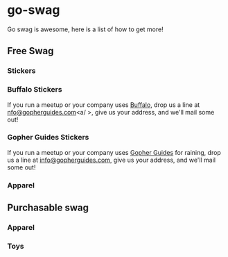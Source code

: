 # go-swag
Go swag is awesome, here is a list of how to get more!

## Free Swag


### Stickers

### Buffalo Stickers
If you run a meetup or your company uses [Buffalo](http://gobuffalo.io/), drop us a line at <a href="mailto:info@gopherguides.com">nfo@gopherguides.com<a/ >, give us your address, and we'll mail some out!

### Gopher Guides Stickers
If you run a meetup or your company uses [Gopher Guides](http://www.gopherguides.com) for raining, drop us a line at <a href="mailto:info@gopherguides.com">info@gopherguides.com</a>, give us your address, and we'll mail some out!

### Apparel

## Purchasable swag

### Apparel

### Toys
